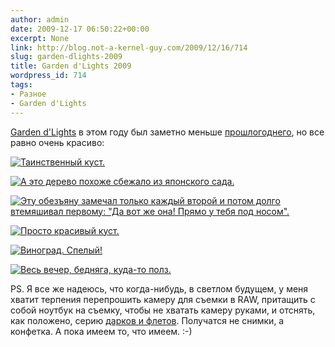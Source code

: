 ```yaml
---
author: admin
date: 2009-12-17 06:50:22+00:00
excerpt: None
link: http://blog.not-a-kernel-guy.com/2009/12/16/714
slug: garden-dlights-2009
title: Garden d'Lights 2009
wordpress_id: 714
tags:
- Разное
- Garden d'Lights
---
```


[Garden d'Lights](http://www.bellevuebotanical.org/events/fmevents_gardendlights.htm) в этом году был заметно меньше [прошлогоднего](http://blog.not-a-kernel-guy.com/2008/12/10/382), но все равно очень красиво:

[![Таинственный куст.](/2009/12/garden-dlights_1-300x211.jpg)](/2009/12/garden-dlights_1.jpg)

[![А это дерево похоже сбежало из японского сада.](/2009/12/garden-dlights_2-300x173.jpg)](/2009/12/garden-dlights_2.jpg)

[![Эту обезъяну замечал только каждый второй и потом долго втемяшивал первому: "Да вот же она! Прямо у тебя под носом".](/2009/12/garden-dlights_3-300x222.jpg)](/2009/12/garden-dlights_3.jpg)

[![Просто красивый куст.](/2009/12/garden-dlights_6-300x218.jpg)](/2009/12/garden-dlights_6.jpg)

[![Виноград. Спелый!](/2009/12/garden-dlights_7-300x194.jpg)](/2009/12/garden-dlights_7.jpg)

[![Весь вечер, бедняга, куда-то полз.](/2009/12/garden-dlights_8-300x207.jpg)](/2009/12/garden-dlights_8.jpg)

PS. Я все же надеюсь, что когда-нибудь, в светлом будущем, у меня хватит терпения перепрошить камеру для съемки в RAW, притащить с собой ноутбук на съемку, чтобы не хватать камеру руками, и отснять, как положено, серию [дарков и флетов](http://www.astronomy.ru/forum/index.php/topic,10072.0/topicseen.html). Получатся не снимки, а конфетка. А пока имеем то, что имеем. :-)

